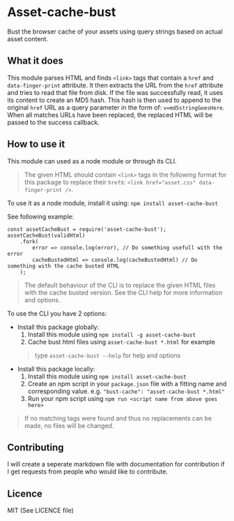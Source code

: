 # Asset-cache-bust
Bust the browser cache of your assets using query strings based on actual asset content.

## What it does
This module parses HTML and finds `<link>` tags that contain a `href` and `data-finger-print` 
attribute. It then extracts the URL from the `href` attribute and tries to read that file
from disk. If the file was successfully read, it uses its content to create an MD5 hash. This
hash is then used to append to the original `href` URL as a query parameter in the form
of: `v=md5stringGoesHere`. When all matches URLs have been replaced, the replaced HTML will
be passed to the success callback.


## How to use it
This module can used as a node module or through its CLI.

> The given HTML should contain `<link>` tags in the following format for this package to
> replace their `href`s: `<link href="asset.css" data-finger-print />`.

To use it as a node module, install it using: `npm install asset-cache-bust`

See following example:
```
const assetCacheBust = require('asset-cache-bust');
assetCacheBust(validHtml)
    .fork(
        error => console.log(error), // Do something usefull with the error
        cacheBustedHtml => console.log(cacheBustedHtml) // Do something with the cache busted HTML
    );
```

> The default behaviour of the CLI is to replace the given HTML files with the cache
> busted version. See the CLI help for more information and options.

To use the CLI you have 2 options:
* Install this package globally:
    1) Install this module using `npm install -g asset-cache-bust`
    2) Cache bust html files using `asset-cache-bust *.html` for example
    > type `asset-cache-bust --help` for help and options
* Install this package locally:
    1) Install this module using `npm install asset-cache-bust`
    2) Create an npm script in your `package.json` file with a fitting name and corresponding value.
    e.g. `"bust-cache": "asset-cache-bust *.html"`
    3) Run your npm script using `npm run <script name from above goes here>`

> If no matching tags were found and thus no replacements can be made, no files will be
> changed.

## Contributing
I will create a seperate markdown file with documentation for contribution if
I get requests from people who would like to contribute.

## Licence
MIT (See LICENCE file)
